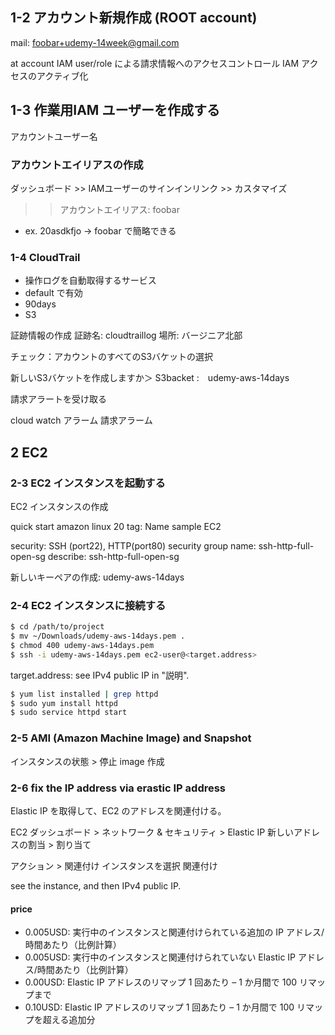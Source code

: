 ## 1-2 アカウント新規作成 (ROOT account)
mail: foobar+udemy-14week@gmail.com

at account
IAM user/role による請求情報へのアクセスコントロール
IAM アクセスのアクティブ化


## 1-3 作業用IAM ユーザーを作成する
アカウントユーザー名

### アカウントエイリアスの作成
ダッシュボード >> IAMユーザーのサインインリンク >> カスタマイズ
>> アカウントエイリアス: foobar

* ex. 20asdkfjo -> foobar で簡略できる


### 1-4 CloudTrail
* 操作ログを自動取得するサービス
* default で有効
* 90days
* S3

証跡情報の作成
証跡名: cloudtraillog
場所: バージニア北部

チェック：アカウントのすべてのS3バケットの選択


新しいS3バケットを作成しますか＞
S3backet :　udemy-aws-14days

請求アラートを受け取る

cloud watch アラーム
請求アラーム


## 2 EC2
### 2-3 EC2 インスタンスを起動する
EC2 インスタンスの作成

quick start 
amazon linux 20
tag: Name sample EC2

security: SSH (port22), HTTP(port80)
security group name: ssh-http-full-open-sg
describe: ssh-http-full-open-sg

新しいキーペアの作成: udemy-aws-14days


### 2-4 EC2 インスタンスに接続する

```sh
$ cd /path/to/project
$ mv ~/Downloads/udemy-aws-14days.pem .
$ chmod 400 udemy-aws-14days.pem
$ ssh -i udemy-aws-14days.pem ec2-user@<target.address>
```

target.address: see IPv4 public IP in "説明".


```sh
$ yum list installed | grep httpd
$ sudo yum install httpd
$ sudo service httpd start
```


### 2-5 AMI (Amazon Machine Image) and Snapshot

インスタンスの状態 > 停止
image 作成


### 2-6 fix the IP address via erastic IP address
Elastic IP を取得して、EC2 のアドレスを関連付ける。

EC2 ダッシュボード > ネットワーク & セキュリティ > Elastic IP
新しいアドレスの割当 > 割り当て

アクション > 関連付け
インスタンスを選択
関連付け

see the instance, and then IPv4 public IP.


#### price

* 0.005USD: 実行中のインスタンスと関連付けられている追加の IP アドレス/時間あたり（比例計算）
* 0.005USD: 実行中のインスタンスと関連付けられていない Elastic IP アドレス/時間あたり（比例計算）
* 0.00USD: Elastic IP アドレスのリマップ 1 回あたり – 1 か月間で 100 リマップまで
* 0.10USD: Elastic IP アドレスのリマップ 1 回あたり – 1 か月間で 100 リマップを超える追加分



